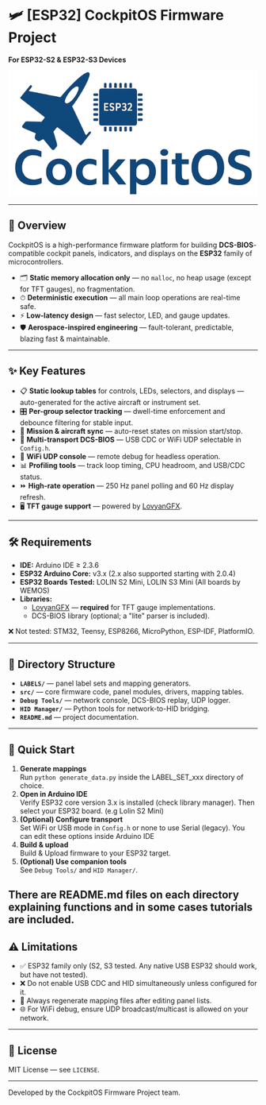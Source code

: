 # 🛩 [ESP32] CockpitOS Firmware Project  
**For ESP32-S2 & ESP32-S3 Devices**  

![CockpitOS Logo](./CockpitOS_logo.png)

---

## 📖 Overview

CockpitOS is a high-performance firmware platform for building **DCS-BIOS**-compatible cockpit panels, indicators, and displays on the **ESP32** family of microcontrollers.

- 🗂 **Static memory allocation only** — no `malloc`, no heap usage (except for TFT gauges), no fragmentation.  
- ⏱ **Deterministic execution** — all main loop operations are real-time safe.  
- ⚡ **Low-latency design** — fast selector, LED, and gauge updates.  
- 🛡 **Aerospace-inspired engineering** — fault-tolerant, predictable, blazing fast & maintainable.  

---

## ✨ Key Features

- 📋 **Static lookup tables** for controls, LEDs, selectors, and displays — auto-generated for the active aircraft or instrument set.  
- 🎛 **Per-group selector tracking** — dwell-time enforcement and debounce filtering for stable input.  
- 🛫 **Mission & aircraft sync** — auto-reset states on mission start/stop.  
- 🔌 **Multi-transport DCS-BIOS** — USB CDC or WiFi UDP selectable in `Config.h`.  
- 📡 **WiFi UDP console** — remote debug for headless operation.  
- 📊 **Profiling tools** — track loop timing, CPU headroom, and USB/CDC status.  
- ⏩ **High-rate operation** — 250 Hz panel polling and 60 Hz display refresh.  
- 🖥 **TFT gauge support** — powered by [LovyanGFX](https://github.com/lovyan03/LovyanGFX).  

---

## 🛠 Requirements

- **IDE:** Arduino IDE ≥ 2.3.6  
- **ESP32 Arduino Core:** v3.x (2.x also supported starting with 2.0.4)  
- **ESP32 Boards Tested:** LOLIN S2 Mini, LOLIN S3 Mini (All boards by WEMOS)  
- **Libraries:**  
  - [LovyanGFX](https://github.com/lovyan03/LovyanGFX) — **required** for TFT gauge implementations.  
  - DCS-BIOS library (optional; a "lite" parser is included).  

❌ Not tested: STM32, Teensy, ESP8266, MicroPython, ESP-IDF, PlatformIO.

---

## 📂 Directory Structure

- **`LABELS/`** — panel label sets and mapping generators.  
- **`src/`** — core firmware code, panel modules, drivers, mapping tables.  
- **`Debug Tools/`** — network console, DCS-BIOS replay, UDP logger.  
- **`HID Manager/`** — Python tools for network-to-HID bridging.  
- **`README.md`** — project documentation.  

---

## 🚀 Quick Start

1. **Generate mappings**  
   Run `python generate_data.py` inside the LABEL_SET_xxx directory of choice.  
2. **Open in Arduino IDE**  
   Verify ESP32 core version 3.x is installed (check library manager). Then select your ESP32 board. (e.g Lolin S2 Mini)   
3. **(Optional) Configure transport**  
   Set WiFi or USB mode in `Config.h` or none to use Serial (legacy). You can edit these options inside Arduino IDE   
4. **Build & upload**  
   Build & Upload firmware to your ESP32 target.  
5. **(Optional) Use companion tools**  
   See `Debug Tools/` and `HID Manager/`.  

There are README.md files on each directory explaining functions and in some cases tutorials are included.
---

## ⚠ Limitations

- ✅ ESP32 family only (S2, S3 tested. Any native USB ESP32 should work, but have not tested).  
- ❌ Do not enable USB CDC and HID simultaneously unless configured for it.  
- 🔄 Always regenerate mapping files after editing panel lists.  
- 🌐 For WiFi debug, ensure UDP broadcast/multicast is allowed on your network.  

---

## 📜 License

MIT License — see `LICENSE`.

---

Developed by the CockpitOS Firmware Project team.